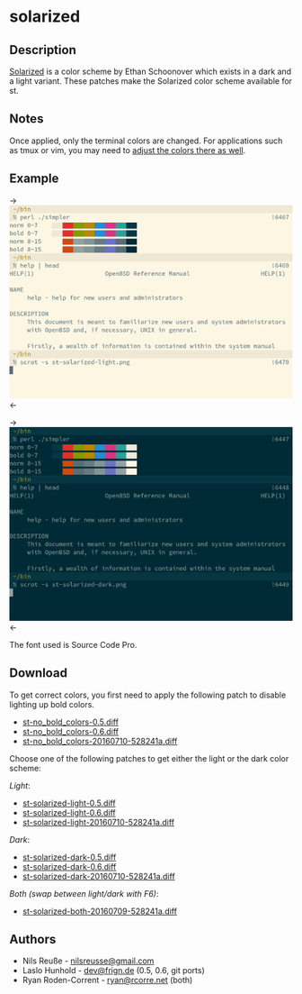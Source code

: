 solarized
=========

Description
-----------

[Solarized](http://ethanschoonover.com/solarized) is a color scheme by
Ethan Schoonover which exists in a dark and a light variant.  These
patches make the Solarized color scheme available for st.


Notes
-----

Once applied, only the terminal colors are changed.  For applications
such as tmux or vim, you may need to
[adjust the colors there as well](https://bbs.archlinux.org/viewtopic.php?id=164108).


Example
-------

->[![Screenshot](st-solarized-light-s.png)](st-solarized-light.png)<-

->[![Screenshot](st-solarized-dark-s.png)](st-solarized-dark.png)<-

The font used is Source Code Pro.

Download
--------

To get correct colors, you first need to apply the following patch
to disable lighting up bold colors.

 * [st-no_bold_colors-0.5.diff](st-no_bold_colors-0.5.diff)
 * [st-no_bold_colors-0.6.diff](st-no_bold_colors-0.6.diff)
 * [st-no_bold_colors-20160710-528241a.diff](st-no_bold_colors-20160710-528241a.diff)

Choose one of the following patches to get either the light
or the dark color scheme:

*Light*:

 * [st-solarized-light-0.5.diff](st-solarized-light-0.5.diff)
 * [st-solarized-light-0.6.diff](st-solarized-light-0.6.diff)
 * [st-solarized-light-20160710-528241a.diff](st-solarized-light-20160710-528241a.diff)

*Dark*:

 * [st-solarized-dark-0.5.diff](st-solarized-dark-0.5.diff)
 * [st-solarized-dark-0.6.diff](st-solarized-dark-0.6.diff)
 * [st-solarized-dark-20160710-528241a.diff](st-solarized-dark-20160710-528241a.diff)

*Both (swap between light/dark with F6)*:

 * [st-solarized-both-20160709-528241a.diff](st-solarized-both-20160710-528241a.diff)


Authors
-------

 * Nils Reuße - nilsreusse@gmail.com
 * Laslo Hunhold - dev@frign.de (0.5, 0.6, git ports)
 * Ryan Roden-Corrent - ryan@rcorre.net (both)
